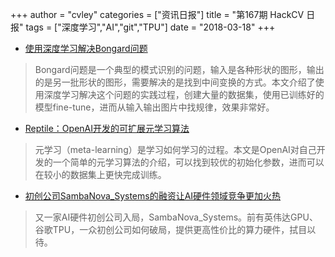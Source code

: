 +++
author = "cvley"
categories = ["资讯日报"]
title = "第167期 HackCV 日报"
tags = ["深度学习","AI","git","TPU"]
date = "2018-03-18"
+++

- [使用深度学习解决Bongard问题](https://k10v.github.io/2018/02/25/Solving-Bongard-problems-with-deep-learning/?from=hackcv&hmsr=hackcv.com&utm_medium=hackcv.com&utm_source=hackcv.com)

> Bongard问题是一个典型的模式识别的问题，输入是各种形状的图形，输出的是另一批形状的图形，需要解决的是找到中间变换的方式。本文介绍了使用深度学习解决这个问题的实践过程，创建大量的数据集，使用已训练好的模型fine-tune，进而从输入输出图片中找规律，效果非常好。

- [Reptile：OpenAI开发的可扩展元学习算法](https://blog.openai.com/reptile/?from=hackcv&hmsr=hackcv.com&utm_medium=hackcv.com&utm_source=hackcv.com)

> 元学习（meta-learning）是学习如何学习的过程。本文是OpenAI对自己开发的一个简单的元学习算法的介绍，可以找到较优的初始化参数，进而可以在较小的数据集上更快完成训练。

- [初创公司SambaNova_Systems的融资让AI硬件领域竞争更加火热](https://techcrunch.com/2018/03/15/the-red-hot-ai-chip-space-gets-even-hotter-with-56m-for-a-startup-called-sambanova/?from=hackcv&hmsr=hackcv.com&utm_medium=hackcv.com&utm_source=hackcv.com)

> 又一家AI硬件初创公司入局，SambaNova_Systems。前有英伟达GPU、谷歌TPU，一众初创公司如何破局，提供更高性价比的算力硬件，拭目以待。

